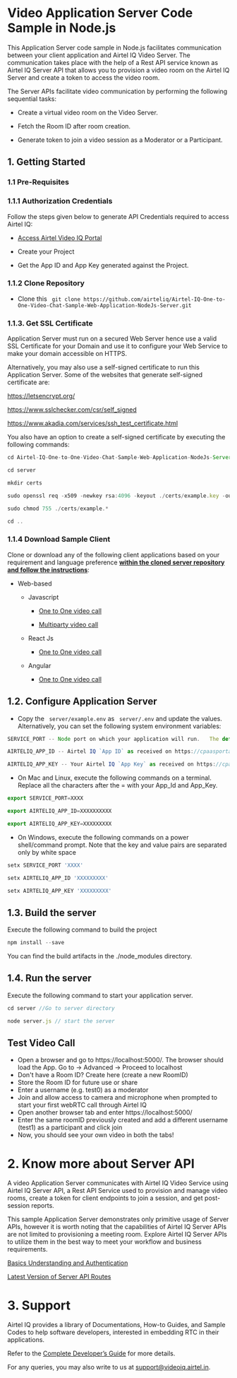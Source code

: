 # Video Application Server Code Sample in Node.js 

This Application Server code sample in Node.js facilitates communication between your client application and Airtel IQ Video Server. The communication takes place with the help of a Rest API service known as Airtel IQ Server API that allows you to provision a video room on the Airtel IQ Server and create a token to access the video room.    

The Server APIs facilitate video communication by performing the following sequential tasks: 

* Create a virtual video room on the Video Server. 

* Fetch the Room ID after room creation. 

* Generate token to join a video session as a Moderator or a Participant. 

 

## 1. Getting Started 

### 1.1 Pre-Requisites 

### 1.1.1 Authorization Credentials 

Follow the steps given below to generate API Credentials required to access Airtel IQ: 

* [Access Airtel Video IQ Portal](https://cpaasportal.videoiq.airtel.in/)

* Create your Project 

* Get the App ID and App Key generated against the Project. 

### 1.1.2 Clone Repository

* Clone this ``` git clone https://github.com/airteliq/Airtel-IQ-One-to-One-Video-Chat-Sample-Web-Application-NodeJs-Server.git```

### 1.1.3. Get SSL Certificate 

Application Server must run on a secured Web Server hence use a valid SSL Certificate for your Domain and use it to configure your Web Service to make your domain accessible on HTTPS. 

Alternatively, you may also use a self-signed certificate to run this Application Server. Some of the websites that generate self-signed certificate are: 

https://letsencrypt.org/ 

https://www.sslchecker.com/csr/self_signed 

https://www.akadia.com/services/ssh_test_certificate.html 

You also have an option to create a self-signed certificate by executing the following commands: 

```javascript 
cd Airtel-IQ-One-to-One-Video-Chat-Sample-Web-Application-NodeJs-Server

cd server   

mkdir certs   

sudo openssl req -x509 -newkey rsa:4096 -keyout ./certs/example.key -out ./certs/example.crt -days 10000 -nodes   

sudo chmod 755 ./certs/example.*  

cd .. 

``` 

### 1.1.4 Download Sample Client 


Clone or download any of the following client applications based on your requirement and language preference **<ins>within the cloned server repository and follow the instructions<ins>**:

* Web-based  

  * Javascript

      * [One to One video call](https://github.com/airteliq/Airtel-IQ-one-to-one-Video-Chat-Sample-Web-Application-Javascript-Client)

      * [Multiparty video call](https://github.com/airteliq/Airtel-IQ-One-to-One-Video-Chat-Sample-Web-Application-Javascript-Client.git)
  * React Js
      * [One to One video call](https://github.com/airteliq/Airtel-IQ-One-to-One-Video-Chat-Sample-Web-Application-Reactjs-Client)
  
  * Angular
      * [One to One video call](https://github.com/airteliq/Airtel-IQ-One-to-One-Video-Chat-Sample-Angular-Application-Client)


   

 

## 1.2. Configure Application Server 

* Copy the ``` server/example.env``` as ``` server/.env``` and update the values. Alternatively, you can set the following system environment variables: 

 
```javascript
SERVICE_PORT -- Node port on which your application will run. 	The default port setting is 5000 

AIRTELIQ_APP_ID -- Airtel IQ `App ID` as received on https://cpaasportal.videoiq.airtel.in/dashboard/

AIRTELIQ_APP_KEY -- Your Airtel IQ `App Key` as received on https://cpaasportal.videoiq.airtel.in/dashboard/
```

 

* On Mac and Linux, execute the following commands on a terminal. Replace all the characters after the = with your App_Id and App_Key. 
```javascript
export SERVICE_PORT=XXXX   

export AIRTELIQ_APP_ID=XXXXXXXXXX   

export AIRTELIQ_APP_KEY=XXXXXXXXX 
```
* On Windows, execute the following commands on a power shell/command prompt. Note that the key and value pairs are separated only by white space 
```javascript
setx SERVICE_PORT 'XXXX'	 

setx AIRTELIQ_APP_ID 'XXXXXXXXX'	 

setx AIRTELIQ_APP_KEY 'XXXXXXXXX' 
```
 

## 1.3. Build the server  

Execute the following command to build the project 
```javascript
npm install --save  
```
You can find the build artifacts in the ./node_modules directory. 

 
## 1.4. Run the server 

Execute the following command to start your application server. 
```javascript
cd server //Go to server directory 

node server.js // start the server 
```
## Test Video Call

* Open a browser and go to https://localhost:5000/. The browser should load the App. Go to -> Advanced -> Proceed to localhost
* Don't have a Room ID? Create here (create a new RoomID)
* Store the Room ID for future use or share
* Enter a username (e.g. test0) as a moderator
* Join and allow access to camera and microphone when prompted to start your first webRTC call through Airtel IQ
* Open another browser tab and enter https://localhost:5000/
* Enter the same roomID previously created and add a different username (test1) as a participant and click join
* Now, you should see your own video in both the tabs!
 

# 2. Know more about Server API 

A video Application Server communicates with Airtel IQ Video Service using Airtel IQ Server API, a Rest API Service used to provision and manage video rooms, create a token for client endpoints to join a session, and get post-session reports. 

This sample Application Server demonstrates only primitive usage of Server APIs, however it is worth noting that the capabilities of Airtel IQ Server APIs are not limited to provisioning a meeting room. Explore Airtel IQ Server APIs to utilize them in the best way to meet your workflow and business requirements. 

[Basics Understanding and Authentication](https://videoiq.airtel.in/video/server-api/)   

[Latest Version of Server API Routes](https://videoiq.airtel.in/video-api/server-api/) 

 

# 3. Support 

Airtel IQ provides a library of Documentations, How-to Guides, and Sample Codes to help software developers, interested in embedding RTC in their applications. 

Refer to the [Complete Developer’s Guide](https://videoiq.airtel.in) for more details. 

For any queries, you may also write to us at [support@videoiq.airtel.in](). 
